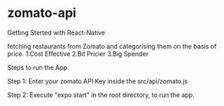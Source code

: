 # zomato-api

Getting Sterted with React-Native

fetching restaurants from Zomato and categorising them on the basis of price.
  1.Cost Effective
  2.Bit Pricier
  3.Big Spender
  
Steps to run the App.

Step 1: Enter your zomato API Key inside the src/api/zomato.js

Step 2: Execute "expo start" in the root directory, to run the app.
